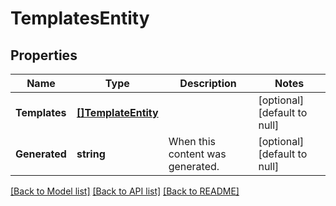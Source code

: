 # TemplatesEntity

## Properties
Name | Type | Description | Notes
------------ | ------------- | ------------- | -------------
**Templates** | [**[]TemplateEntity**](TemplateEntity.md) |  | [optional] [default to null]
**Generated** | **string** | When this content was generated. | [optional] [default to null]

[[Back to Model list]](../README.md#documentation-for-models) [[Back to API list]](../README.md#documentation-for-api-endpoints) [[Back to README]](../README.md)

